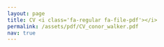 ```yaml
---
layout: page
title: ​CV <i class='fa-regular fa-file-pdf'></i>
permalink: /assets/pdf/CV_conor_walker.pdf
nav: true
---
```

